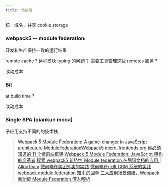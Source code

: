 ```yaml
---
title: 微前端
---
```



统一域名，共享 cookie storage


### webpack5 -- module federation

开发和生产保持一致的运行结果

remote cache ?
远程模块 typing 的问题？
需要工具管理这些 remotes 服务？

改动成本

### Bit

at build time ?

改动成本

### Single SPA (qiankun mooa)

子应用支持不同的的技术栈

> [Webpack 5 Module Federation: A game-changer in JavaScript architecture](https://indepth.dev/posts/1173/webpack-5-module-federation-a-game-changer-in-javascript-architecture#its-important-to-note-these-are-special-entry-points-they-are-only-a-few-kb-in-size-containing-a-special-webpack-runtime-that-can-interface-with-the-host-it-is-not-a-standard-entry-point--7/)
> [ModuleFederationWebpack5](https://github.com/sokra/slides/blob/master/content/ModuleFederationWebpack5.md)
> [micro-frontends.org](https://micro-frontends.org/)
> [你必须知道的 11 个微前端框架](https://www.infoq.cn/article/22ciyqbs3s0bhekvnorp)
> [Webpack 5 Module Federation: JavaScript 架构的变革者](https://zhuanlan.zhihu.com/p/120462530)
> [探索 webpack5 新特性 Module federation 在腾讯文档的应用 | AlloyTeam](http://www.alloyteam.com/2020/04/14338/)
> [微前端在美团外卖的实践](https://tech.meituan.com/2020/02/27/meituan-waimai-micro-frontends-practice.html)
> [微前端在小米 CRM 系统的实践](https://xiaomi-info.github.io/2020/04/14/fe-microfrontends-practice/)
> [webpack module federation 知乎的回单](https://www.zhihu.com/question/378835846)
> [三大应用场景调研，Webpack 新功能 Module Federation 深入解析](https://developer.aliyun.com/article/755252?utm_content=g_1000112656)
